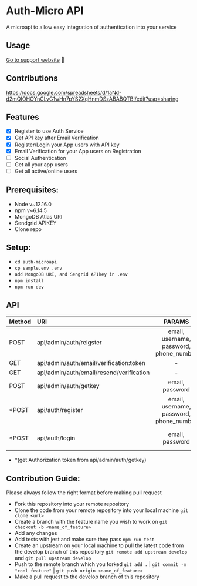# Auth-Micro API
A microapi to allow easy integration of authentication into your service

## Usage 
[Go to support website](https://auth.microapi.dev) 🎈

## Contributions
https://docs.google.com/spreadsheets/d/1aNd-d2mQIOHOYnCLvG1wHn7pYS2XqHnmDSzABABQTBI/edit?usp=sharing

## Features
- [x] Register to use Auth Service
- [x] Get API key after Email Verification
- [x] Register/Login your App users with API key
- [x] Email Verification for your App users on Registration
- [ ] Social Authentication
- [ ] Get all your app users 
- [ ] Get all active/online users 

## Prerequisites:
- Node v~12.16.0
- npm v~6.14.5
- MongoDB Atlas URI
- Sendgrid APIKEY
- Clone repo

## Setup:
- `cd auth-microapi`
- `cp sample.env .env`
- `add MongoDB URI, and Sengrid APIkey in .env`
- `npm install`
- `npm run dev`

## API
| Method | URI                                      | PARAMS                                  | HEADERS                                       |
| :---   | :----                                    | :----:                                  | :----:                                        | 
| POST   | api/admin/auth/reigster                  | email, username, password, phone_number | application/json                              |
| GET    | api/admin/auth/email/verification:token  |                   -                     |             -                                 |
| GET    | api/admin/auth/email/resend/verification |                   -                     |             -                                 |
| POST   | api/admin/auth/getkey                    | email, password                         | application/json                              |
| *POST  | api/auth/register                        | email, username, password, phone_number | application/json, Authorization: Bearer token |
| *POST  | api/auth/login                           | email, password                         | application/json, Authorization: Bearer token |
* *(get Authorization token from api/admin/auth/getkey)

## Contribution Guide:
Please always follow the right format before making pull request

* Fork this repository into your remote repository
* Clone the code from your remote repository into your local machine `git clone <url>`
* Create a branch with the feature name you wish to work on `git checkout -b <name_of_feature>`
* Add any changes
* Add tests with jest and make sure they pass `npm run test`
* Create an upstream on your local machine to pull the latest code from the develop branch of this repository `git remote add upstream develop` and `git pull upstream develop`
* Push to the remote branch which you forked `git add .` | `git commit -m "cool feature"` | `git push origin <name_of_feature>`
* Make a pull request to the develop branch of this repository
